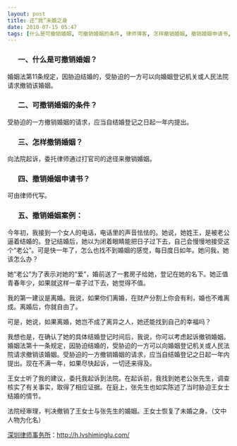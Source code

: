 ```yaml
---
layout: post
title: 还“我”未婚之身
date: 2010-07-15 05:47
tags: [什么是可撤销婚姻, 可撤销婚姻的条件, 律师博客, 怎样撤销婚姻, 撤销婚姻申请书, 撤销婚姻登记, 无效婚姻和可撤销婚姻, 深圳离婚律师咨询]
---
```

<ol>
<h3>一、什么是可撤销婚姻？</h3>
</ol>
婚姻法第11条规定，因胁迫结婚的，受胁迫的一方可以向婚姻登记机关或人民法院请求撤销该婚姻。
<ol>
<h3>二、可撤销婚姻的条件？</h3>
</ol>
受胁迫的一方撤销婚姻的请求，应当自结婚登记之日起一年内提出。
<ol>
<h3>三、怎样撤销婚姻？</h3>
</ol>
向法院起诉，委托律师通过打官司的途径来撤销婚姻。
<ol>
<h3>四、撤销婚姻申请书？</h3>
</ol>
可由律师代写。
<ol>
<h3>五、撤销婚姻案例：</h3>
</ol>
今年初，我接到一个女人的电话，电话里的声音怯怯的。她说，她姓王，是被老公逼着结婚的。登记结婚后，她以为闭着眼睛能把日子过下去，自己会慢慢地接受这个“老公”。可是快一年了，怎么也找不到婚姻的感觉，每日度日如年。她问我，她该怎么办？

她“老公”为了表示对她的“爱”，婚前送了一套房子给她，登记在她的名下。她正值青春年少，如果就这样一辈子过下去，她觉得不值。

我的第一建议是离婚。我说，如果你们离婚，在财产分割上你会有利，婚也不难离成。离婚后，你就自由了。

可是，她说，如果离婚，她岂不成了离异之人，她还能找到自己的幸福吗？

我想也是，在确认了她的具体结婚登记时间后，我说，你可以考虑起诉撤销婚姻。婚姻法第十一条规定，因胁迫结婚的，受胁迫的一方可以向婚姻登记机关或人民法院请求撤销该婚姻。受胁迫的一方撤销婚姻的请求，应当自结婚登记之日起一年内提出。现在不满一年，如果尽快起诉，一切还来得及。

王女士听了我的建议，委托我起诉到法院。在起诉前，我找到她老公张先生，调查核实了有关事实，取得了相应证据。在庭上，张先生也如实陈述了当时胁迫王女士结婚的情节。

法院经审理，判决撤销了王女士与张先生的婚姻。王女士恢复了未婚之身。（文中人物为化名）

<a href="http://h.lvshiminglu.com/">深圳律师事务所</a>：<a href="http://h.lvshiminglu.com/">http://h.lvshiminglu.com/</a>

